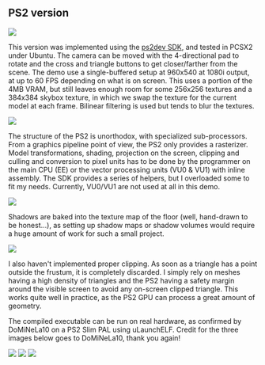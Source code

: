 ## PS2 version

![](images/ps2-1.png)

This version was implemented using the [ps2dev SDK](https://github.com/ps2dev/ps2sdk), and tested in PCSX2 under Ubuntu. The camera can be moved with the 4-directional pad to rotate and the cross and triangle buttons to get closer/farther from the scene. The demo use a single-buffered setup at 960x540 at 1080i output, at up to 60 FPS depending on what is on screen. This uses a portion of the 4MB VRAM, but still leaves enough room for some 256x256 textures and a 384x384 skybox texture, in which we swap the texture for the current model at each frame. Bilinear filtering is used but tends to blur the textures.

![](images/ps2-2.png)

The structure of the PS2 is unorthodox, with specialized sub-processors. From a graphics pipeline point of view, the PS2 only provides a rasterizer. Model transformations, shading, projection on the screen, clipping and culling and conversion to pixel units has to be done by the programmer on the main CPU (EE) or the vector processing units (VU0 & VU1) with inline assembly. The SDK provides a series of helpers, but I overloaded some to fit my needs. Currently, VU0/VU1 are not used at all in this demo.

![](images/ps2-3.png)

Shadows are baked into the texture map of the floor (well, hand-drawn to be honest...), as setting up shadow maps or shadow volumes would require a huge amount of work for such a small project.

![](images/ps2-4.png)

I also haven't implemented proper clipping. As soon as a triangle has a point outside the frustum, it is completely discarded. I simply rely on meshes having a high density of triangles and the PS2 having a safety margin around the visible screen to avoid any on-screen clipped triangle. This works quite well in practice, as the PS2 GPU can process a great amount of geometry.

The compiled executable can be run on real hardware, as confirmed by DoMiNeLa10 on a PS2 Slim PAL using uLaunchELF. Credit for the three images below goes to DoMiNeLa10, thank you again!

![](images/ps2-5.jpg)
![](images/ps2-6.jpg)
![](images/ps2-7.jpg)


